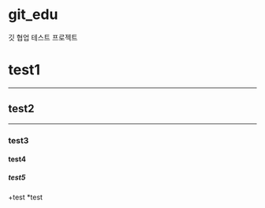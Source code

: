 # git_edu
깃 협업 테스트 프로젝트
# test1 #
---
## test2 ##
***
### test3 ###
#### test4 ####
##### test5 #####

+test
*test
